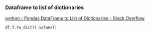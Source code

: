 ### Dataframe to list of dictionaries


[python - Pandas DataFrame to List of Dictionaries - Stack Overflow](https://stackoverflow.com/questions/29815129/pandas-dataframe-to-list-of-dictionaries)




```python
df.T.to_dict().values()
```
